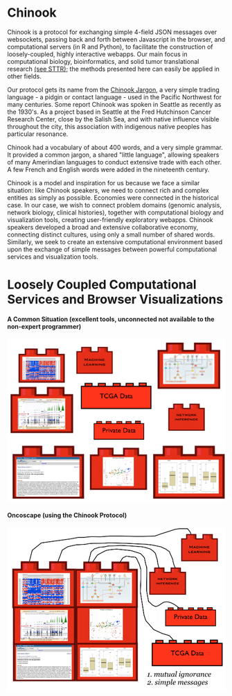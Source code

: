 # Chinook

Chinook is a  protocol for exchanging simple 4-field JSON messages over websockets,
passing back and forth between Javascript in the browser, and computational servers (in R and Python), 
to facilitate the construction of loosely-coupled, highly interactive webapps.
Our main focus in computational biology, bioinformatics, and solid tumor translational
research [(see STTR)](http://www.sttrcancer.org); the methods presented here
can easily be applied in other fields.

Our protocol gets its name from the [Chinook
Jargon](http://en.wikipedia.org/wiki/Chinook_Jargon), a very simple
trading language - a pidgin or contact language - used in the Pacific
Northwest for many centuries.  Some report Chinook was spoken in Seattle as
recently as the 1930's.   As a project based in Seattle at the Fred Hutchinson
Cancer Research Center, close by the Salish Sea, and with native influence
visible throughout the city, this association with indigenous native peoples
has particular resonance. 

Chinook had a vocabulary of about 400 words, and a very simple grammar.
It provided a common jargon, a shared "little language", allowing speakers 
of many Amerindian languages to conduct extensive trade with each other.
A few French and English words were added in the nineteenth century.

Chinook is a model and inspiration for us because we face a similar
situation: like Chinook speakers, we need to connect rich and complex
entities as simply as possible.  Economies were connected in the
historical case.  In our case, we wish to connect problem domains
(genomic analysis, network biology, clinical histories), together with
computational biology and visualization tools, creating user-friendly
exploratory webapps.  Chinook speakers developed a broad and extensive
collaborative economy, connecting distinct cultures, using only a
small number of shared words. Similarly, we seek to create an
extensive computational environment based upon the exchange of simple
messages between powerful computational services and visualization
tools.

# Loosely Coupled Computational Services and Browser Visualizations
#### A Common Situation (excellent tools, unconnected not available to the non-expert programmer)
![Uncoupled](/images/legoBlocksUnconnected.png)

#### Oncoscape (using the Chinook Protocol)
![Coupled](/images/legoBlocksConnected.png)
